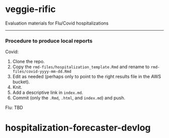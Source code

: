 # veggie-rific

Evaluation materials for Flu/Covid hospitalizations

---

### Procedure to produce local reports

Covid:
1. Clone the repo.
2. Copy the `rmd-files/hospitalization_template.Rmd` and rename to `rmd-files/covid-yyyy-mm-dd.Rmd`
3. Edit as needed (perhaps only to point to the right results file in the AWS bucket).
4. Knit.
5. Add a descriptive link in `index.md`.
6. Commit (only the `.Rmd`, `.html`, and `index.md`) and push.

Flu:
TBD
# hospitalization-forecaster-devlog
